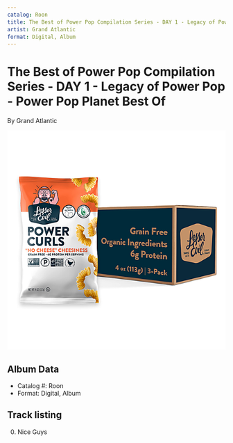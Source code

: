 ```yaml
---
catalog: Roon
title: The Best of Power Pop Compilation Series - DAY 1 - Legacy of Power Pop - Power Pop Planet Best Of
artist: Grand Atlantic
format: Digital, Album
---
```


# The Best of Power Pop Compilation Series - DAY 1 - Legacy of Power Pop - Power Pop Planet Best Of

By Grand Atlantic

![](../../assets/albumcovers/Grand_Atlantic-The_Best_of_Power_Pop_Compilation_Series_-_DAY_1_-_Legacy_of_Power_Pop_-_Power_Pop_Planet_Best_Of.png)

## Album Data

- Catalog #: Roon
- Format: Digital, Album


## Track listing


0. Nice Guys

